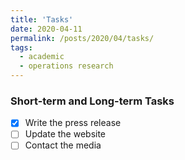 ```yaml
---
title: 'Tasks'
date: 2020-04-11
permalink: /posts/2020/04/tasks/
tags:  
  - academic
  - operations research
---
```


### Short-term and Long-term Tasks

- [x] Write the press release
- [ ] Update the website
- [ ] Contact the media
